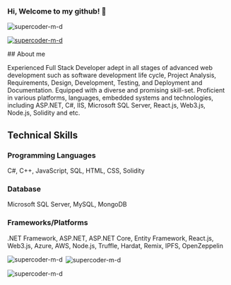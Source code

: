 ### Hi, Welcome to my github! 👋

<p align="left"> <img src="https://komarev.com/ghpvc/?username=supercoder-m-d&label=Profile%20views&color=0e75b6&style=flat" alt="supercoder-m-d" /> </p>

<p align="left"> <a href="https://github.com/ryo-ma/github-profile-trophy"><img src="https://github-profile-trophy.vercel.app/?username=supercoder-m-d" alt="supercoder-m-d" /></a> </p>
## About me

Experienced Full Stack Developer adept in all stages of advanced web development such as software development life cycle, Project Analysis, Requirements, Design, Development, Testing, and Deployment and Documentation. Equipped with a diverse and promising skill-set. Proficient in various platforms, languages, embedded systems and technologies, including ASP.NET, C#, IIS, Microsoft SQL Server, React.js, Web3.js, Node.js, Solidity and etc. 
<br>
## Technical Skills

### Programming Languages
C#, C++, JavaScript, SQL, HTML, CSS, Solidity
### Database
Microsoft SQL Server, MySQL, MongoDB
### Frameworks/Platforms
.NET Framework, ASP.NET, ASP.NET Core, Entity Framework, React.js, Web3.js, Azure, AWS, Node.js, Truffle, Hardat, Remix, IPFS, OpenZeppelin

<p><img align="left" src="https://github-readme-stats.vercel.app/api/top-langs?username=supercoder-m-d&show_icons=true&locale=en&layout=compact" alt="supercoder-m-d" /></p>

<p>&nbsp;<img align="center" src="https://github-readme-stats.vercel.app/api?username=supercoder-m-d&show_icons=true&locale=en" alt="supercoder-m-d" /></p>

<p><img align="center" src="https://github-readme-streak-stats.herokuapp.com/?user=supercoder-m-d&" alt="supercoder-m-d" /></p>

<!--
**supercoder-m-d/supercoder-m-d** is a ✨ _special_ ✨ repository because its `README.md` (this file) appears on your GitHub profile.

Here are some ideas to get you started:

- 🔭 I’m currently working on ...
- 🌱 I’m currently learning ...
- 👯 I’m looking to collaborate on ...
- 🤔 I’m looking for help with ...
- 💬 Ask me about ...
- 📫 How to reach me: ...
- 😄 Pronouns: ...
- ⚡ Fun fact: ...
-->
